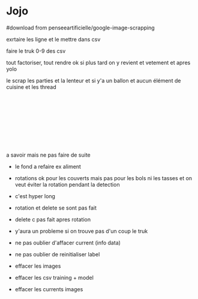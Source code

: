 # Jojo

#download from penseeartificielle/google-image-scrapping

exrtaire les ligne et le mettre dans csv

faire le truk 0-9 des csv

tout factoriser, tout rendre ok si plus tard on y revient et vetement et apres yolo

le scrap les parties et la lenteur et si y'a un ballon et aucun élément de cuisine et les thread

















<br><br><br><br><br><br><br><br>

a savoir mais ne pas faire de suite

 - le fond a refaire ex aliment
 
 - rotations ok pour les couverts mais pas pour les bols ni les tasses et on veut éviter la rotation pendant la detection

 - c'est hyper long
 
 - rotation et delete se sont pas fait

 - delete c pas fait apres rotation 

 - y'aura un probleme si on trouve pas d'un coup le truk

 - ne pas oublier d'affacer current (info data)
 
 - ne pas oublier de reinitialiser label
 
 - effacer les images
 
 - effacer les csv training + model
 
 - effacer les currents images
